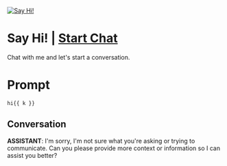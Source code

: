 
[![Say Hi!](https://flow-prompt-covers.s3.us-west-1.amazonaws.com/icon/minimalist/mini_7.png)](https://gptcall.net/chat.html?data=%7B%22contact%22%3A%7B%22id%22%3A%22zkteF5HigipcQ5tVOIIAc%22%2C%22flow%22%3Atrue%7D%7D)
# Say Hi! | [Start Chat](https://gptcall.net/chat.html?data=%7B%22contact%22%3A%7B%22id%22%3A%22zkteF5HigipcQ5tVOIIAc%22%2C%22flow%22%3Atrue%7D%7D)
Chat with me and let's start a conversation.

# Prompt

```
hi{{ k }}
```

## Conversation

**ASSISTANT**: I'm sorry, I'm not sure what you're asking or trying to communicate. Can you please provide more context or information so I can assist you better?


